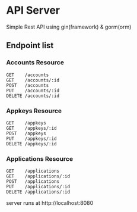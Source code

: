 # API Server

Simple Rest API using gin(framework) & gorm(orm)

## Endpoint list

### Accounts Resource

```
GET    /accounts
GET    /accounts/:id
POST   /accounts
PUT    /accounts/:id
DELETE /accounts/:id
```

### Appkeys Resource

```
GET    /appkeys
GET    /appkeys/:id
POST   /appkeys
PUT    /appkeys/:id
DELETE /appkeys/:id
```

### Applications Resource

```
GET    /applications
GET    /applications/:id
POST   /applications
PUT    /applications/:id
DELETE /applications/:id
```

server runs at http://localhost:8080
